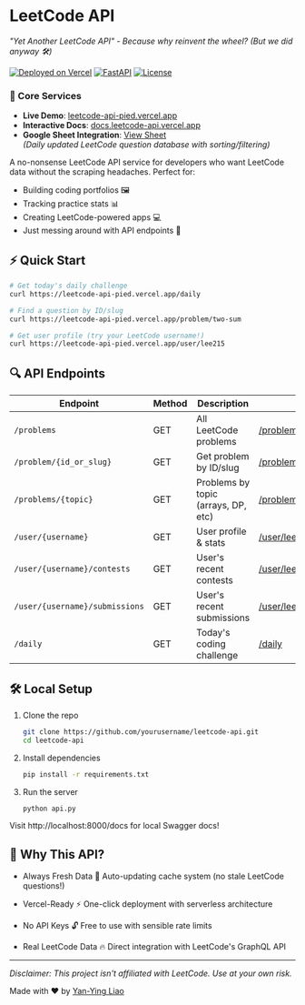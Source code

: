 # LeetCode API 

*"Yet Another LeetCode API" - Because why reinvent the wheel? (But we did anyway 🛠️)*

[![Deployed on Vercel](https://img.shields.io/badge/Deployed%20on-Vercel-black?logo=vercel)](https://leetcode-api-pied.vercel.app) [![FastAPI](https://img.shields.io/badge/Powered%20By-FastAPI-%2300C7B7?logo=fastapi)](https://fastapi.tiangolo.com) [![License](https://img.shields.io/badge/License-MIT-green.svg)](LICENSE)


### 🚀 Core Services
- **Live Demo**: [leetcode-api-pied.vercel.app](https://leetcode-api-pied.vercel.app)
- **Interactive Docs**: [docs.leetcode-api.vercel.app](https://leetcode-api-pied.vercel.app/docs)
- **Google Sheet Integration**: [View Sheet](https://docs.google.com/spreadsheets/d/1sRWp95wqo3a7lLBbtNd_3KkTyGjx_9sctTOL5JOb6pA/edit?usp=sharing)  
  *(Daily updated LeetCode question database with sorting/filtering)*

A no-nonsense LeetCode API service for developers who want LeetCode data without the scraping headaches. Perfect for:
- Building coding portfolios 🖼️
- Tracking practice stats 📊
- Creating LeetCode-powered apps 💻
- Just messing around with API endpoints 🤹

## ⚡ Quick Start

```bash
# Get today's daily challenge
curl https://leetcode-api-pied.vercel.app/daily

# Find a question by ID/slug
curl https://leetcode-api-pied.vercel.app/problem/two-sum

# Get user profile (try your LeetCode username!)
curl https://leetcode-api-pied.vercel.app/user/lee215
```

## 🔍 API Endpoints

| Endpoint                        | Method | Description                         | Example                                                                                     |
|---------------------------------|--------|-------------------------------------|---------------------------------------------------------------------------------------------|
| `/problems`                    | GET    | All LeetCode problems              | [/problems](https://leetcode-api-pied.vercel.app/problems)                             |
| `/problem/{id_or_slug}`        | GET    | Get problem by ID/slug             | [/problem/two-sum](https://leetcode-api-pied.vercel.app/problem/two-sum)                |
| `/problems/{topic}`             | GET    | Problems by topic (arrays, DP, etc) | [/problems/array](https://leetcode-api-pied.vercel.app/problems/array)                    |
| `/user/{username}`              | GET    | User profile & stats                | [/user/lee215](https://leetcode-api-pied.vercel.app/user/lee215)                      |
| `/user/{username}/contests`  | GET    | User's recent contests           | [/user/lee215/contests](https://leetcode-api-pied.vercel.app/user/lee215/contests)         |
| `/user/{username}/submissions`  | GET    | User's recent submissions           | [/user/lee215/submissions](https://leetcode-api-pied.vercel.app/user/lee215/submissions)         |
| `/daily`                        | GET    | Today's coding challenge            | [/daily](https://leetcode-api-pied.vercel.app/daily)                                      |


## 🛠️ Local Setup

1. Clone the repo
    ```bash 
    git clone https://github.com/yourusername/leetcode-api.git
    cd leetcode-api
    ```

2. Install dependencies
    ```bash 
    pip install -r requirements.txt
    ```

3. Run the server
    ```bash 
    python api.py
    ```

Visit http://localhost:8000/docs for local Swagger docs!

## 🤔 Why This API?
- Always Fresh Data 🥬
Auto-updating cache system (no stale LeetCode questions!)

- Vercel-Ready ⚡
One-click deployment with serverless architecture

- No API Keys 🔓
Free to use with sensible rate limits

- Real LeetCode Data 🔥
Direct integration with LeetCode's GraphQL API

---

*Disclaimer: This project isn't affiliated with LeetCode. Use at your own risk.*

Made with ❤️ by [Yan-Ying Liao](http://noworneverev.github.io)